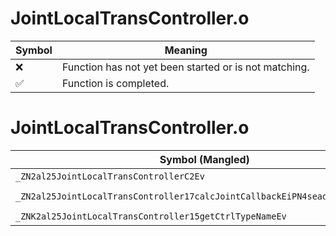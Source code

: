# JointLocalTransController.o
| Symbol | Meaning 
| ------------- | ------------- 
| :x: | Function has not yet been started or is not matching. 
| :white_check_mark: | Function is completed. 


# JointLocalTransController.o
| Symbol (Mangled) | Symbol (Demangled) | Decompiled? |
| ------------- |  ------------- | ------------- |
| `_ZN2al25JointLocalTransControllerC2Ev` | `al::JointLocalTransController::JointLocalTransController(void)` | :white_check_mark: |
| `_ZN2al25JointLocalTransController17calcJointCallbackEiPN4sead8Matrix34IfEE` | `al::JointLocalTransController::calcJointCallback(int,sead::Matrix34<float> *)` | :white_check_mark: |
| `_ZNK2al25JointLocalTransController15getCtrlTypeNameEv` | `al::JointLocalTransController::getCtrlTypeName(void)const` | :white_check_mark: |
